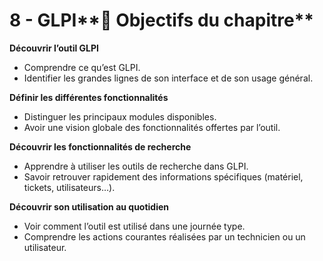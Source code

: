 # 8 - GLPI**🎯 Objectifs du chapitre**

**Découvrir l’outil GLPI**

- Comprendre ce qu’est GLPI.
- Identifier les grandes lignes de son interface et de son usage général.

**Définir les différentes fonctionnalités**

- Distinguer les principaux modules disponibles.
- Avoir une vision globale des fonctionnalités offertes par l’outil.

**Découvrir les fonctionnalités de recherche**

- Apprendre à utiliser les outils de recherche dans GLPI.
- Savoir retrouver rapidement des informations spécifiques (matériel, tickets, utilisateurs…).

**Découvrir son utilisation au quotidien**

- Voir comment l’outil est utilisé dans une journée type.
- Comprendre les actions courantes réalisées par un technicien ou un utilisateur.
